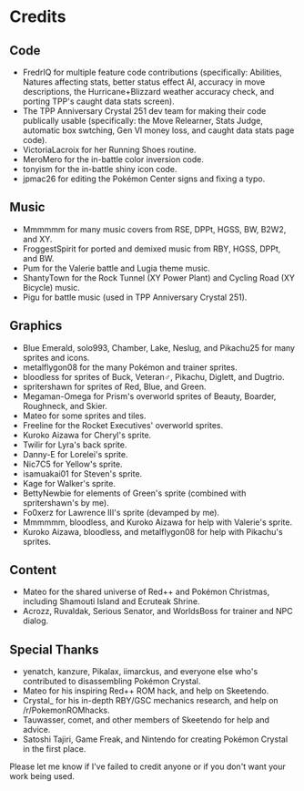 # Credits


## Code

* FredrIQ for multiple feature code contributions (specifically: Abilities, Natures affecting stats, better status effect AI, accuracy in move descriptions, the Hurricane+Blizzard weather accuracy check, and porting TPP's caught data stats screen).
* The TPP Anniversary Crystal 251 dev team for making their code publically usable (specifically: the Move Relearner, Stats Judge, automatic box swtching, Gen VI money loss, and caught data stats page code).
* VictoriaLacroix for her Running Shoes routine.
* MeroMero for the in-battle color inversion code.
* tonyism for the in-battle shiny icon code.
* jpmac26 for editing the Pokémon Center signs and fixing a typo.


## Music

* Mmmmmm for many music covers from RSE, DPPt, HGSS, BW, B2W2, and XY.
* FroggestSpirit for ported and demixed music from RBY, HGSS, DPPt, and BW.
* Pum for the Valerie battle and Lugia theme music.
* ShantyTown for the Rock Tunnel (XY Power Plant) and Cycling Road (XY Bicycle) music.
* Pigu for battle music (used in TPP Anniversary Crystal 251).


## Graphics

* Blue Emerald, solo993, Chamber, Lake, Neslug, and Pikachu25 for many sprites and icons.
* metalflygon08 for the many Pokémon and trainer sprites.
* bloodless for sprites of Buck, Veteran♂, Pikachu, Diglett, and Dugtrio.
* spritershawn for sprites of Red, Blue, and Green.
* Megaman-Omega for Prism's overworld sprites of Beauty, Boarder, Roughneck, and Skier.
* Mateo for some sprites and tiles.
* Freeline for the Rocket Executives' overworld sprites.
* Kuroko Aizawa for Cheryl's sprite.
* Twilir for Lyra's back sprite.
* Danny-E for Lorelei's sprite.
* Nic7C5 for Yellow's sprite.
* isamuakai01 for Steven's sprite.
* Kage for Walker's sprite.
* BettyNewbie for elements of Green's sprite (combined with spritershawn's by me).
* Fo0xerz for Lawrence III's sprite (devamped by me).
* Mmmmmm, bloodless, and Kuroko Aizawa for help with Valerie's sprite.
* Kuroko Aizawa, bloodless, and metalflygon08 for help with Pikachu's sprites.


## Content

* Mateo for the shared universe of Red++ and Pokémon Christmas, including Shamouti Island and Ecruteak Shrine.
* Acrozz, Ruvaldak, Serious Senator, and WorldsBoss for trainer and NPC dialog.


## Special Thanks

* yenatch, kanzure, Pikalax, iimarckus, and everyone else who's contributed to disassembling Pokémon Crystal.
* Mateo for his inspiring Red++ ROM hack, and help on Skeetendo.
* Crystal_ for his in-depth RBY/GSC mechanics research, and help on /r/PokemonROMhacks.
* Tauwasser, comet, and other members of Skeetendo for help and advice.
* Satoshi Tajiri, Game Freak, and Nintendo for creating Pokémon Crystal in the first place.


Please let me know if I've failed to credit anyone or if you don't want your work being used.

